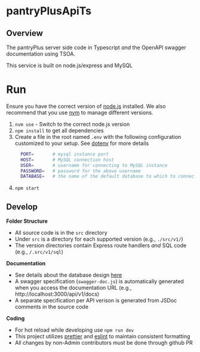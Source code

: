 # pantryPlusApiTs

## Overview
The pantryPlus server side code in Typescript _and_ the OpenAPI swagger documentation using TSOA.

This service is built on node.js/express and MySQL

# Run
Ensure you have the correct version of [node.js](https://nodejs.org/) installed.
We also recommend that you use [nvm](https://nvm.sh) to manage different versions.

1. `nvm use` - Switch to the correct node.js version
1. `npm install` to get all dependencies
1. Create a file in the root named `.env` with the following configuration customized to your setup. See [dotenv](https://www.npmjs.com/package/dotenv) for more details
    ```sh
      PORT=       # mysql instance port
      HOST=       # MySQL connection host
      USER=       # username for connecting to MySQL instance
      PASSWORD=   # password for the above username
      DATABASE=   # the name of the default database to which to connect
    ```
1. `npm start`

## Develop

**Folder Structure**
* All source code is in the `src` directory
* Under `src` is a directory for each supported version (e.g., `./src/v1/`)
* The version directories contain Express route handlers _and_ SQL code (e.g., `/.src/v1/sql`)

**Documentation**
* See details about the database design [here](https://github.com/askewsoft/pantryPlusApiTs/tree/main/schema)
* A swagger specification (`swagger-doc.js`) is automatically generated when you access the documentation URL (e.g., http://localhost:3000/api/v1/docs)
* A separate specification per API verison is generated from JSDoc comments in the source code

**Coding**
* For hot reload while developing use `npm run dev`
* This project utilizes [prettier](https://www.npmjs.com/package/prettier) and [eslint](https://www.npmjs.com/package/eslint) to maintain consistent formatting
* All changes by non-Admin contributors must be done through github PR
